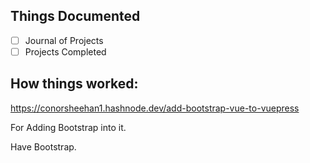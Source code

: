 


## Things Documented

- [ ] Journal of Projects
- [ ] Projects Completed

## How things worked:

https://conorsheehan1.hashnode.dev/add-bootstrap-vue-to-vuepress

For Adding Bootstrap into it.

Have Bootstrap.
